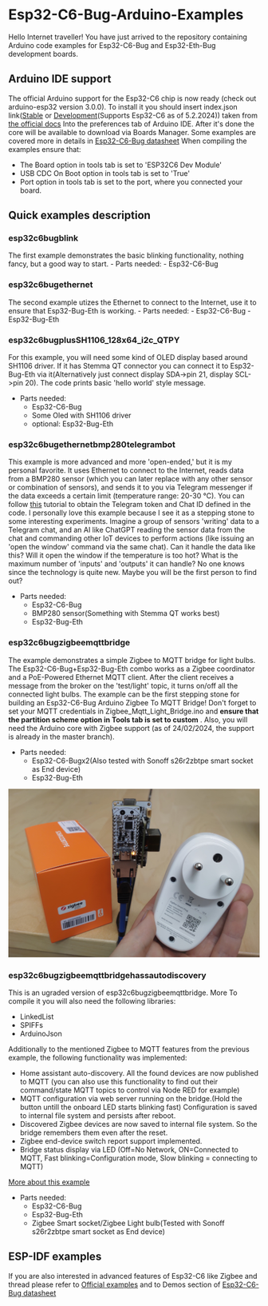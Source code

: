 # Esp32-C6-Bug-Arduino-Examples
Hello Internet traveller!
You have just arrived to the repository containing Arduino code examples for Esp32-C6-Bug and Esp32-Eth-Bug development boards.
## Arduino IDE support
The official Arduino support for the Esp32-C6 chip is now ready (check out arduino-esp32 version 3.0.0). To install it you should insert index.json link([Stable](https://espressif.github.io/arduino-esp32/package_esp32_index.json) or [Development](https://espressif.github.io/arduino-esp32/package_esp32_dev_index.json)(Supports Esp32-C6 as of 5.2.2024)) taken from [the official docs](https://docs.espressif.com/projects/arduino-esp32/en/latest/installing.html)
Into the preferences tab of Arduino IDE. After it's done the core will be available to download via Boards Manager.
Some examples are covered more in details in [Esp32-C6-Bug datasheet](https://github.com/allexoK/Esp32-C6-Bug-Docs/blob/main/esp32c6bugdatasheet.pdf)
When compiling the examples ensure that:
- The Board option in tools tab is set to 'ESP32C6 Dev Module'
- USB CDC On Boot option in tools tab is set to 'True'
- Port option in tools tab is set to the port, where you connected your board.
## Quick examples description
### esp32c6bugblink 
The first example demonstrates the basic blinking functionality, nothing fancy, but a good way to start. 
    - Parts needed:
        - Esp32-C6-Bug
### esp32c6bugethernet
The second example utizes the Ethernet to connect to the Internet, use it to ensure that Esp32-Bug-Eth is working.
    - Parts needed:
        - Esp32-C6-Bug
        - Esp32-Bug-Eth
### esp32c6bugplusSH1106_128x64_i2c_QTPY
For this example, you will need some kind of OLED display based around SH1106 driver. If it has Stemma QT connector you can connect it to Esp32-Bug-Eth via it(Alternatively just connect display SDA->pin 21, display SCL->pin 20). The code prints basic 'hello world' style message.  
- Parts needed:
    - Esp32-C6-Bug
    - Some Oled with SH1106 driver
    - optional: Esp32-Bug-Eth
### esp32c6bugethernetbmp280telegrambot
This example is more advanced and more 'open-ended,' but it is my personal favorite. It uses Ethernet to connect to the Internet, reads data from a BMP280 sensor (which you can later replace with any other sensor or combination of sensors), and sends it to you via Telegram messenger if the data exceeds a certain limit (temperature range: 20-30 °C). You can follow [this](https://randomnerdtutorials.com/telegram-control-esp32-esp8266-nodemcu-outputs/) tutorial to obtain the Telegram token and Chat ID defined in the code.
I personally love this example because I see it as a stepping stone to some interesting experiments. Imagine a group of sensors 'writing' data to a Telegram chat, and an AI like ChatGPT reading the sensor data from the chat and commanding other IoT devices to perform actions (like issuing an 'open the window' command via the same chat). Can it handle the data like this? Will it open the window if the temperature is too hot? What is the maximum number of 'inputs' and 'outputs' it can handle? No one knows since the technology is quite new. Maybe you will be the first person to find out?
- Parts needed:
    - Esp32-C6-Bug
    - BMP280 sensor(Something with Stemma QT works best)
    - Esp32-Bug-Eth

### esp32c6bugzigbeemqttbridge
The example demonstrates a simple Zigbee to MQTT bridge for light bulbs. The Esp32-C6-Bug+Esp32-Bug-Eth combo works as a Zigbee coordinator and a PoE-Powered Ethernet MQTT client. After the client receives a message from the broker on the 'test/light' topic, it turns on/off all the connected light bulbs. The example can be the first stepping stone for building an Esp32-C6-Bug Arduino Zigbee To MQTT Bridge! Don't forget to set your MQTT credentials in Zigbee_Mqtt_Light_Bridge.ino and **ensure that the partition scheme option in Tools tab is set to custom** . Also, you will need the Arduino core with Zigbee support (as of 24/02/2024, the support is already in the master branch).
- Parts needed:
    - Esp32-C6-Bugx2(Also tested with Sonoff s26r2zbtpe smart socket as End device)
    - Esp32-Bug-Eth

![Esp32-C6-Bug+Esp32-Bug-Eth Bridge and Zigbee Smart plug](images/zigbeesmartplug.jpg)

### esp32c6bugzigbeemqttbridgehassautodiscovery
This is an ugraded version of esp32c6bugzigbeemqttbridge. More  To compile it you will also need the following libraries:
- LinkedList
- SPIFFs
- ArduinoJson

Additionally to the mentioned Zigbee to MQTT features from the previous example, the following functionality was implemented:
- Home assistant auto-discovery. All the found devices are now published to MQTT (you can also use this functionality to find out their command/state MQTT topics to control via Node RED for example)
- MQTT configuration via web server running on the bridge.(Hold the button untill the onboard LED starts blinking fast) Configuration is saved to internal file system and persists after reboot.
- Discovered Zigbee devices are now saved to internal file system. So the bridge remembers them even after the reset.
- Zigbee end-device switch report support implemented.
- Bridge status display via LED (Off=No Network, ON=Connected to MQTT, Fast blinking=Configuration mode, Slow blinking = connecting to MQTT)

[More about this example](https://hackaday.io/project/193049-esp32-c6-bug-esp32-bug-eth/log/228063-homeassistant-auto-discovery-for-the-home-brewed-zigbee-to-mqtt-bridge)

- Parts needed:
    - Esp32-C6-Bug
    - Esp32-Bug-Eth
    - Zigbee Smart socket/Zigbee Light bulb(Tested with Sonoff s26r2zbtpe smart socket as End device)

## ESP-IDF examples
If you are also interested in advanced features of Esp32-C6 like Zigbee and thread please refer to [Official examples](https://github.com/espressif/esp-idf/tree/release/v5.1/examples) and to Demos section of [Esp32-C6-Bug datasheet](https://github.com/allexoK/Esp32-C6-Bug-Docs/blob/main/esp32c6bugdatasheet.pdf) 
